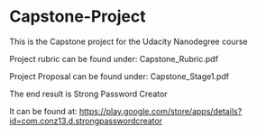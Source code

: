 # Capstone-Project

This is the Capstone project for the Udacity Nanodegree course

Project rubric can be found under: Capstone_Rubric.pdf

Project Proposal can be found under: Capstone_Stage1.pdf

The end result is Strong Password Creator

It can be found at: https://play.google.com/store/apps/details?id=com.conz13.d.strongpasswordcreator

